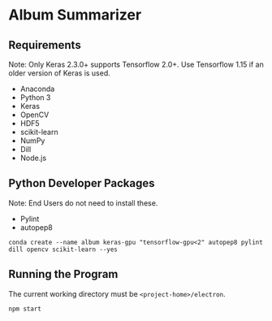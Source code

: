 # Album Summarizer
## Requirements
Note: Only Keras 2.3.0+ supports Tensorflow 2.0+. Use Tensorflow 1.15 if an older version of Keras is used.
- Anaconda
- Python 3
- Keras
- OpenCV
- HDF5
- scikit-learn
- NumPy
- Dill
- Node.js

## Python Developer Packages
Note: End Users do not need to install these.
- Pylint
- autopep8

```
conda create --name album keras-gpu "tensorflow-gpu<2" autopep8 pylint dill opencv scikit-learn --yes
```

## Running the Program
The current working directory must be `<project-home>/electron`.
```
npm start
```